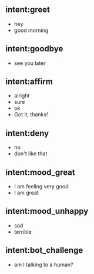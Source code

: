 ## intent:greet
- hey
- good morning

## intent:goodbye
- see you later

## intent:affirm
- alright
- sure
- ok
- Got it, thanks!

## intent:deny
- no
- don't like that

## intent:mood_great
- I am feeling very good
- I am great

## intent:mood_unhappy
- sad
- terrible

## intent:bot_challenge
- am I talking to a human?
